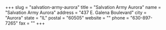 +++
slug = "salvation-army-aurora"
title = "Salvation Army Aurora"
name = "Salvation Army Aurora"
address = "437 E. Galena Boulevard"
city = "Aurora"
state = "IL"
postal = "60505"
website = ""
phone = "630-897-7265"
fax = ""
+++
